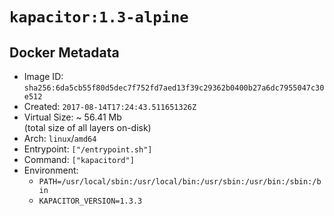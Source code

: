 # `kapacitor:1.3-alpine`

## Docker Metadata

- Image ID: `sha256:6da5cb55f80d5dec7f752fd7aed13f39c29362b0400b27a6dc7955047c30e512`
- Created: `2017-08-14T17:24:43.511651326Z`
- Virtual Size: ~ 56.41 Mb  
  (total size of all layers on-disk)
- Arch: `linux`/`amd64`
- Entrypoint: `["/entrypoint.sh"]`
- Command: `["kapacitord"]`
- Environment:
  - `PATH=/usr/local/sbin:/usr/local/bin:/usr/sbin:/usr/bin:/sbin:/bin`
  - `KAPACITOR_VERSION=1.3.3`
